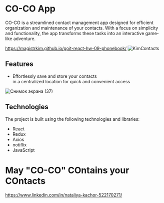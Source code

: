 # CO-CO App
CO-CO is a streamlined contact management app designed for efficient organization and maintenance of your contacts. 
With a focus on simplicity and functionality, the app transforms these tasks into an interactive game-like adventure.

<a>https://magistrkim.github.io/goit-react-hw-09-phonebook/</a>
![KimContacts](https://github.com/magistrkim/goit-react-hw-09-phonebook/assets/115700340/610d92c2-5586-47ae-add9-a1bfc92a8fb4)



## Features 
-    Effortlessly save and store your contacts <br> in a centralized location for quick and convenient access<br>

![Снимок экрана (37)](https://github.com/magistrkim/goit-react-hw-09-phonebook/assets/115700340/f4e0dd1c-f164-4411-9e59-127809d81d7b)


## Technologies
The project is built using the following technologies and libraries:

<span align="start"> 
<ul>
  <li>React</li>
  <li>Redux</li>
  <li>Axios</li>
  <li>notiflix</li>
  <li>JavaScript</li>
</ul>
</span>

# May "CO-CO" COntains your COntacts 

<a>https://www.linkedin.com/in/nataliya-kachor-522170271/
</a>


